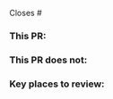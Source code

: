 Closes #<ISSUE>

### This PR: 
<!-- Describe what this PR adds to HotSHot -->
<!-- E.g. -->
<!-- * Implements feature 1 -->
<!-- * Implements feature 2 -->
<!-- * Fixes bug 3 -->

### This PR does not: 
<!-- Describe what is out of scope for this PR, if applicable.  Leave this section blank if it's not applicable -->
<!-- * Implement feature 3 because that feature is blocked by Issue 4   -->

### Key places to review: 
<!-- Describe key places for reviewers to pay close attention to -->
<!-- * file.rs, `add_integers` function -->

<!-- ### How to test this PR:  -->
<!-- Optional, uncomment the above line if this is relevant to your PR -->
<!-- If your PR can be tested through CI there is no need to add this section -->
<!-- * E.g. `just async_std test` -->

<!-- Complete the following items before creating this PR
* Are the proper people tagged to review it?
* Have you linked an issue to this PR?   -->
